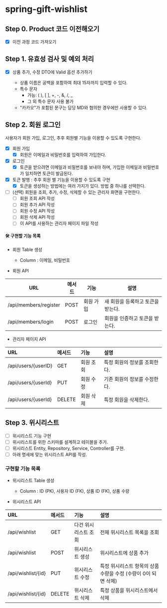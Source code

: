 # spring-gift-wishlist

## Step 0. Product 코드 이전해오기

- [x] 이전 과정 코드 가져오기

## Step 1. 유효성 검사 및 예외 처리

- [x] 상품 추가, 수정 DTO에 Valid 옵션 추가하기
  
  - 상품 이름은 공백을 포함하여 최대 15자까지 입력할 수 있다.
  - 특수 문자
    - 가능: ( ), [ ], +, -, &, /, _
    - 그 외 특수 문자 사용 불가
  - "카카오"가 포함된 문구는 담당 MD와 협의한 경우에만 사용할 수 있다.

## Step 2. 회원 로그인

사용자가 회원 가입, 로그인, 추후 회원별 기능을 이용할 수 있도록 구현한다.

- [x] 회원 가입
  - [x] 회원은 이메일과 비밀번호를 입력하여 가입한다.

- [x] 로그인
  - [x] 토큰을 받으려면 이메일과 비밀번호를 보내야 하며, 가입한 이메일과 비밀번호가 일치하면 토큰이 발급된다.

- [x] 토큰 발행 : 추후 회원 별 기능을 이용할 수 있도록 구현
  - [x] 토큰을 생성하는 방법에는 여러 가지가 있다. 방법 중 하나를 선택한다.

- [ ] (선택) 회원을 조회, 추가, 수정, 삭제할 수 있는 관리자 화면을 구현한다.
  - [ ] 회원 조회 API 작성
  - [ ] 회원 추가 API 작성
  - [ ] 회원 수정 API 작성
  - [ ] 회원 삭제 API 작성
  - [ ] 이 API를 사용하는 관리자 페이지 파일 작성

#### 🛠 구현할 기능 목록

- 회원 Table 생성
  
  - Column : 이메일, 비밀번호


- 회원 API

| URL                   | 메서드  | 기능    | 설명                  |
|-----------------------|------|-------|---------------------|
| /api/members/register | POST | 회원 가입 | 새 회원을 등록하고 토큰을 받는다. |
| /api/members/login    | POST | 로그인   | 회원을 인증하고 토큰을 받는다.   |

- 관리자 페이지 API

| URL                    | 메서드 | 기능    | 설명               |
|:-----------------------| :--- |:------|:-----------------|
| /api/users/{userID}    | GET | 회원 조회 | 특정 회원의 정보를 조회한다. |
| /api/users/{userId} | PUT | 회원 수정 | 기존 회원의 정보를 수정한다. |
| /api/users/{userId} | DELETE | 회원 삭제  | 특정 회원을 삭제한다.     |

## Step 3. 위시리스트

- [ ] 위시리스트 기능 구현
- [ ] 위시리스트를 위한 스키마를 설계하고 테이블을 추가.
- [ ] 위시리스트 Entity, Repository, Service, Controller를 구현.
- [ ] 아래 명세에 맞는 위시리스트 API를 작성.

### 구현할 기능 목록
- 위시리스트 Table 생성 
  - Column : ID (PK), 사용자 ID (FK), 상품 ID (FK), 상품 수량

- 위시리스트 API

| URL | 메서드 | 기능 | 설명                                    |
| :--- | :--- | :--- |:--------------------------------------|
| /api/wishlist | GET | 다건 위시리스트 조회 | 전체 위시리스트 목록을 조회                       |
| /api/wishlist | POST | 위시리스트 생성 | 위시리스트에 상품 추가                          |
| /api/wishlist/{id} | PUT | 위시리스트 수정 | 특정 위시리스트 항목의 상품 수량을 수정 (수량이 0이 되면 삭제) |
| /api/wishlist/{id} | DELETE | 위시리스트 삭제 | 특정 상품을 위시리스트에서 삭제                     |